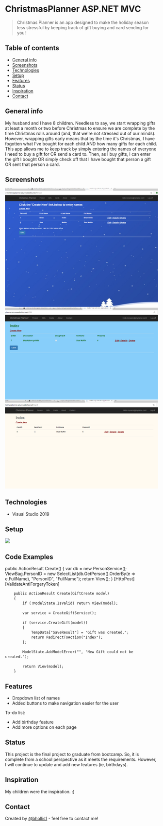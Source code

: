 # ChristmasPlanner ASP.NET MVC
> Christmas Planner is an app designed to make the holiday season less stressful by keeping track of gift buying and card sending for you! 
## Table of contents
* [General info](#general-info)
* [Screenshots](#screenshots)
* [Technologies](#technologies)
* [Setup](#setup)
* [Features](#features)
* [Status](#status)
* [Inspiration](#inspiration)
* [Contact](#contact)

## General info
My husband and I have 8 children. Needless to say, we start wrapping gifts at least a month or two before Christmas to ensure we are complete by the time Christmas rolls around (and, that we're not stressed out of our minds). However, wrapping gifts early means that by the time it's Christmas, I have fogotten what I've bought for each child AND how many gifts for each child. This app allows me to keep track by simply entering the names of everyone I need to buy a gift for OR send a card to. Then, as I buy gifts, I can enter the gift I bought OR simply check off that I have bought that person a gift OR sent that person a card.


## Screenshots
![](https://github.com/BHollis1/ChristmasPlanner/blob/master/ChristmasPlanner.WebMVC/Content/Images/2020-12-04.png)
![](https://github.com/BHollis1/ChristmasPlanner/blob/master/ChristmasPlanner.WebMVC/Content/Images/2020-12-04%20(1).png)
![](https://github.com/BHollis1/ChristmasPlanner/blob/master/ChristmasPlanner.WebMVC/Content/Images/2020-12-04%20(2).png)

## Technologies
* Visual Studio 2019


## Setup
![](https://christmasplanner.azurewebsites.net)

## Code Examples
public ActionResult Create()
        {
            var db = new PersonService();
            ViewBag.PersonID = new SelectList(db.GetPerson().OrderBy(e => e.FullName), "PersonID", "FullName");
            return View();
        }
        [HttpPost]
        [ValidateAntiForgeryToken]

        public ActionResult Create(GiftCreate model)
        {
            if (!ModelState.IsValid) return View(model);

            var service = CreateGiftService();

            if (service.CreateGift(model))
            {
                TempData["SaveResult"] = "Gift was created.";
                return RedirectToAction("Index");
            };

            ModelState.AddModelError("", "New Gift could not be created.");

            return View(model);
        }

## Features
* Dropdown list of names
* Added buttons to make navigation easier for the user


To-do list:
* Add birthday feature
* Add more options on each page

## Status
This project is the final project to graduate from bootcamp. So, it is complete from a school perspective as it meets the requirements. However, I will continue to update and add new features (ie, birthdays). 

## Inspiration
My children were the inspiration. :)

## Contact
Created by [@bhollis1](https://github.com/BHollis1) - feel free to contact me!
